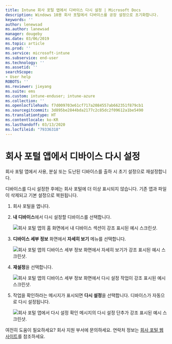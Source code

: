 ```yaml
---
title: Intune 회사 포털 앱에서 디바이스 다시 설정 | Microsoft Docs
description: Windows 10용 회사 포털에서 디바이스를 공장 설정으로 초기화합니다.
keywords: ''
author: lenewsad
ms.author: lanewsad
manager: dougeby
ms.date: 03/06/2019
ms.topic: article
ms.prod: ''
ms.service: microsoft-intune
ms.subservice: end-user
ms.technology: ''
ms.assetid: ''
searchScope:
- User help
ROBOTS: ''
ms.reviewer: jieyang
ms.suite: ems
ms.custom: intune-enduser; intune-azure
ms.collection: ''
ms.openlocfilehash: f7d009703e61cf717a2084557ab662351f879cb1
ms.sourcegitcommit: 3d895be2844bda2177c2c85dc2f09612a1be5490
ms.translationtype: HT
ms.contentlocale: ko-KR
ms.lasthandoff: 03/13/2020
ms.locfileid: "79336318"
---
```

# <a name="reset-device-from-the-company-portal-app"></a>회사 포털 앱에서 디바이스 다시 설정  

회사 포털 앱에서 사용, 분실 또는 도난된 디바이스를 출하 시 초기 설정으로 재설정합니다.  

디바이스를 다시 설정한 후에는 회사 포털에 더 이상 표시되지 않습니다. 기존 앱과 파일이 삭제되고 기본 설정으로 복원됩니다.  


1. 회사 포털을 엽니다.  
2. **내 디바이스**에서 다시 설정할 디바이스를 선택합니다.   

    ![회사 포털 앱의 홈 화면에서 내 디바이스 섹션이 강조 표시된 예시 스크린샷.](./media/1802-cp-app-windows-home.png)  

3. **디바이스 세부 정보** 화면에서 **자세히 보기** 메뉴를 선택합니다.  

    ![회사 포털 앱의 디바이스 세부 정보 화면에서 자세히 보기가 강조 표시된 예시 스크린샷.](./media/1802-cp-app-windows-device-details.png)  

4. **재설정**을 선택합니다.  

     ![회사 포털 앱의 디바이스 세부 정보 화면에서 다시 설정 작업이 강조 표시된 예시 스크린샷. ](./media/1802-cp-app-windows-device-details-reset.png)  

5. 작업을 확인하라는 메시지가 표시되면 **다시 설정**을 선택합니다. 디바이스가 자동으로 다시 설정됩니다.  

     ![회사 포털 앱에서 다시 설정 확인 메시지의 다시 설정 단추가 강조 표시된 예시 스크린샷. ](./media/1802-cp-app-windows-reset-confirm.png)  

여전히 도움이 필요하세요? 회사 지원 부서에 문의하세요. 연락처 정보는 [회사 포털 웹 사이트](https://go.microsoft.com/fwlink/?linkid=2010980)를 참조하세요.  
